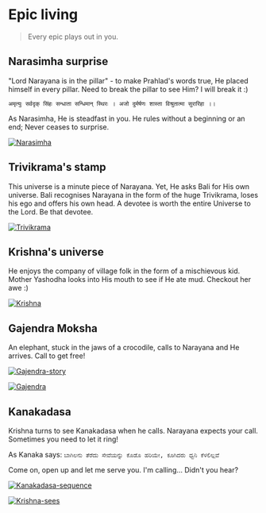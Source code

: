 # Epic living

> Every epic plays out in you.

## Narasimha surprise

"Lord Narayana is in the pillar" - to make Prahlad's words true, He placed himself in every pillar.
Need to break the pillar to see Him? I will break it :)

`अमृत्युः सर्वदृक् सिंहः सन्धाता सन्धिमान् स्थिरः । अजो दुर्मर्षणः शास्ता विश्रुतात्मा सुरारिहा ।।`

As Narasimha, He is steadfast in you. He rules without a beginning or an end; Never ceases to surprise.

[![Narasimha](https://img.youtube.com/vi/PjPWgdPdieo/0.jpg)](https://www.youtube.com/watch?v=PjPWgdPdieo)

## Trivikrama's stamp

This universe is a minute piece of Narayana. Yet, He asks Bali for His own universe.
Bali recognises Narayana in the form of the huge Trivikrama, loses his ego and offers his own head.
A devotee is worth the entire Universe to the Lord. Be that devotee.

[![Trivikrama](https://img.youtube.com/vi/6JlNsfA-2pY/0.jpg)](https://www.youtube.com/watch?v=6JlNsfA-2pY)

## Krishna's universe

He enjoys the company of village folk in the form of a mischievous kid. Mother Yashodha looks into His mouth to see if He ate mud.
Checkout her awe :)

[![Krishna](https://img.youtube.com/vi/UZ7MBGPtXBg/0.jpg)](https://www.youtube.com/watch?v=UZ7MBGPtXBg)

## Gajendra Moksha

An elephant, stuck in the jaws of a crocodile, calls to Narayana and He arrives. Call to get free!

[![Gajendra-story](https://img.youtube.com/vi/X7rOZ1SaFoI/0.jpg)](https://www.youtube.com/watch?v=X7rOZ1SaFoI)

[![Gajendra](https://img.youtube.com/vi/1KqJu-tth_c/0.jpg)](https://www.youtube.com/watch?v=1KqJu-tth_c)

## Kanakadasa

Krishna turns to see Kanakadasa when he calls. Narayana expects your call. Sometimes you need to let it ring!

As Kanaka says:
`ಬಾಗಿಲನು ತೆರೆದು ಸೇವೆಯನ್ನು ಕೊಡೊ ಹರಿಯೇ, ಕೂಗಿದರು ಧ್ವನಿ ಕೆಳಲಿಲ್ಲವೆ `

Come on, open up and let me serve you. I'm calling... Didn't you hear?

[![Kanakadasa-sequence](https://img.youtube.com/vi/ItrnnqIhhGI/0.jpg)](https://www.youtube.com/watch?v=ItrnnqIhhGI)

[![Krishna-sees](https://img.youtube.com/vi/Cs57pRloChs/0.jpg)](https://www.youtube.com/watch?v=Cs57pRloChs)
